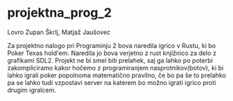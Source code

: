 # projektna_prog_2
Lovro Zupan Škrlj, Matjaž Jaušovec

Za projektno nalogo pri Programinju 2 bova naredila igrico v Rustu, ki bo Poker Texas hold'em. 
Naredila jo bova verjetno z rust knjižnico za delo z grafikami SDL2. Projekt ne bi smel biti prelahek, saj ga lahko
po poterbi zakompliciramo kakor hočemo z programiranjem nasprotnikov(botov), ki bi lahko igrali poker popolnoma
matematično pravilno, če bo pa še to prelahko pa se lahko tudi
vzpostavi server na katerem bo možno igrati igrico proti drugim igralcem.
